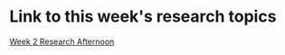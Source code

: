 # Link to this week's research topics

[Week 2 Research
Afternoon](https://github.com/foundersandcoders/master-reference/blob/master/coursebook/week-2/research-afternoon.md)
